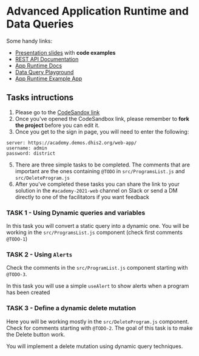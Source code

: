 # Advanced Application Runtime and Data Queries

Some handy links:

- [Presentation slides](https://drive.google.com/file/d/1LgLE2uEWeKGp8ik3aeV1gMbLvqqQSxxu/view?usp=sharing) with **code examples**
- [REST API Documentation](https://docs.dhis2.org/2.34/en/dhis2_developer_manual/web-api.html)
- [App Runtime Docs](https://runtime.dhis2.nu)
- [Data Query Playground](https://runtime.dhis2.nu/playground)
- [App Runtime Example App](https://github.com/dhis2/app-runtime/tree/master/examples/cra)

## Tasks intructions 

1. Please go to the [CodeSandox link](https://codesandbox.io/s/elated-sun-vcnk9?file=/README.md)
2. Once you've opened the CodeSandbox link, please remember to **fork the project** before you can edit it.
3. Once you get to the sign in page, you will need to enter the following:

```
server: https://academy.demos.dhis2.org/web-app/
username: admin
password: district
```
5. There are three simple tasks to be completed. The comments that are important are the ones containing `@TODO` in `src/ProgramsList.js` and `src/DeleteProgram.js` 
6. After you've completed these tasks you can share the link to your solution in the `#academy-2021-web` channel on Slack or send a DM directly to one of the facilitators if you want feedback

### TASK 1 - Using Dynamic queries and variables 

In this task you will convert a static query into a dynamic one. You will be working in the `src/ProgramsList.js` component (check first comments `@TODO-1`)

### TASK 2 - Using `Alerts` 

Check the comments in the `src/ProgramList.js` component starting with `@TODO-3`. 

In this task you will use a simple `useAlert` to show alerts when a program has been created 

### TASK 3 - Define a dynamic delete mutation  

Here you will be working mostly in the `src/DeleteProgram.js` component. Check for comments starting with `@TODO-2`. The goal of this task is to make the Delete button work. 

You will implement a delete mutation using dynamic query techniques. 




